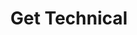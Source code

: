 ---
title: Get Technical
description: For a deeper dive into the source code and how a blockchain is built from core components written in Rust, explore the reference documentation.
link: /reference/
order: 3
image: "../media/images/get-technical.png"
bodyLinkOneTitle: Rust for Substrate
bodyLinkOneURL: /main-docs/fundamentals/rust-basics/
bodyLinkTwoTitle: Core libraries
bodyLinkTwoURL: /main-docs/build/libraries/
bodyLinkThreeTitle: Rust API
bodyLinkThreeURL: https://paritytech.github.io/substrate/master/sc_service/
---